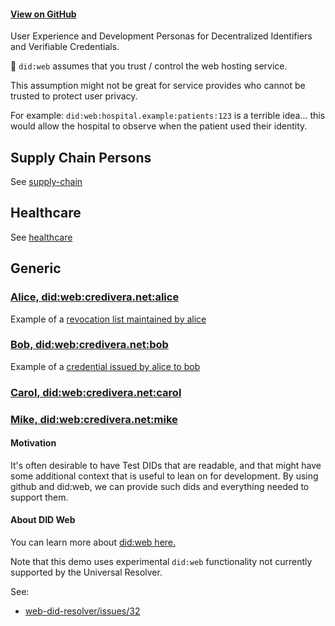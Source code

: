 #### [View on GitHub](https://github.com/w3c-ccg/credivera.net)

User Experience and Development Personas for Decentralized Identifiers and Verifiable Credentials.

🚧 `did:web` assumes that you trust / control the web hosting service.

This assumption might not be great for service provides who cannot be trusted to protect user privacy.

For example: `did:web:hospital.example:patients:123` is a terrible idea... this would allow the hospital to observe when the patient used their identity.

## Supply Chain Persons

See [supply-chain](./supply-chain)

## Healthcare

See [healthcare](./healthcare)

## Generic

### [Alice, did:web:credivera.net:alice](./alice)

Example of a [revocation list maintained by alice](https://credivera.net/alice/credentials/status/3.json)

### [Bob, did:web:credivera.net:bob](./bob)

Example of a [credential issued by alice to bob](https://credivera.net/bob/credentials/3732.json)

### [Carol, did:web:credivera.net:carol](./carol)

### [Mike, did:web:credivera.net:mike](./mike)

#### Motivation

It's often desirable to have Test DIDs that are readable, and that might have some additional context that is useful to lean on for development. By using github and did:web, we can provide such dids and everything needed to support them.

#### About DID Web

You can learn more about [did:web here.](https://did-web.web.app/)

Note that this demo uses experimental `did:web` functionality not currently supported by the Universal Resolver.

See:

- [web-did-resolver/issues/32](https://github.com/decentralized-identity/web-did-resolver/issues/32)
